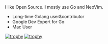 I like Open Source. I mostly use Go and NeoVim.

- Long-time Golang user&contributor
- Google Dev Expert for Go
- Mac User  

[![trophy](https://github-profile-trophy.vercel.app/?username=iyoshiha&theme=onedark&column=7)](https://github.com/ryo-ma/github-profile-trophy)
[![trophy](https://github-profile-trophy.vercel.app/?username={名前})](https://github.com/ryo-ma/github-profile-trophy)
